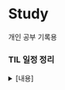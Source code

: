 # Study
개인 공부 기록용

### TIL 일정 정리

<details>
  <summary>[내용]</summary>
  
|주차| 날짜| 일정 내용|
|-|-|-|
|__1주차__|__04.07-04.11__|__유니티 게임 개발 실습: 개인 학습 및 카드 뒤집기 팀플__|
|__2주차__|__04.14-04.18__|__C# 기초문법__|
| |04.14|C# 문법 종합반 1-2주차 공부|
| |04.15|C# 문법 종합반 3주차 공부|
| |04.16|C# 문법 종합반 4주차 공부|
| |04.17-04.18 |Console Text RPG 스파르타 던전 개인 과제|
|__3주차__|__04.21-04.25__|__C# 심화문법__|
| |04.21|복습, Console Text RPG 스파르타 던전 팀 과제|
| |04.22 |복습|
| |04.23-04.22|팀 과제|
| |04.24|팀 과제, C# 배치고사|
| |04.25|팀 과제, 복습|
|__4주차__|__4.28-5.2__|__C# 심화 문법/유니티 입문__|
| |04.28 |팀과제 발표 |
| |04.29|Unity 게임 개발 입문 챕터 1-9 Flappy Plane, 10-15 The Stack 공부|
| |04.30|챕터 29까지 공부 (TopDown), 수준별 OT 스탠다드 1차, 개인 과제 시작(스파르타 메타버스)|
| |05.01-05.02|개인 과제|
|__5주차__|__05.07-05.09__|__[유니티 입문/[프로젝트]2D 프로젝트__]
| |05.07|개인 과제 마무리 및 제출|
| |05.08|팀플(CubyTwo - Fire&Ice) 시작 + 수준별 특강 2차 (TIL X)|
| |05.09|팀플|
|__6주차__|__05.12-05.16__|__[프로젝트]2D 프로젝트/유니티 숙련__|
| |05.12|팀플|
| |05.13|팀플 + 수준별 특강 3차|
| |05.14|팀플|
| |05.15|팀플 마무리 및 제출, 발표회 + 레벨업 세션 1차 - 꿀팁 강의(TIL X)|
| |05.16|개인 자습 + 수준별 강의|
|__7주차__|__05.19-05.23__|__유니티숙련__|
| |05.19|유니티 숙련 강의 ~ 9강|
| |05.20|개인 과제 + 수준별 특강 4차|
| |05.21|개인 과제 필수 기능 제작|
| |05.22|개인 과제 필수 기능 + 도전 기능 제작 + 수준별 특강 5차|
| |05.23|과제 제출 + 레벨업 세션 2차 + 유니티 숙련 강의 완강|
|__8주차__|__05.26-05.30__|__[프로젝트]3D 프로젝트__|
| |05.26|팀플 기획 + 5분 기록보드 세션|
| |05.27|팀플(NPC) + 수준별 특강 6차|
| |05.28|팀플(NPC) FSM 공부|
| |05.29|팀플 적 NPC State에 따른 상태 구현 및 애니메이션, 맵 선택창 제작|
| |05.30|팀플 적 NPC 수정 및 무기 아이템 장착|
|__9주차__|__06.02-06.05__|__[프로젝트]3D 프로젝트/유니티 심화__|
| |06.02|팀플 발표회|
| |06.04|ATM 제작|
| |06.05|ATM 제작 - 필수 기능 구현|
|__10주차__|__06.09-06.13__|__유니티 심화/ [프로젝트]3D 심화 프로젝트__|
| |06.09|ATM 제작 - 도전 기능 구현, 인벤토리 제작|
| |06.10|인벤토리 완성|
| |06.11|팀플 기획|
| |06.12|팀플 기획|
| |06.13|팀플 - 클릭 이벤트 처리, 자동공격 및 적 NPC 랜덤 콜라이더|
|__11주차__|__06.16-06.20__|__[프로젝트]3D 심화 프로젝트/[프로젝트]실전 프로젝트__|
| |06.16|팀플 - 공격 이펙트 및 치명타|
| |06.17|팀플 - 오류 수정|
| |06.18|팀플 병합 및 발표 준비|
| |06.19|팀플 발표회|
| |06.20|최프 - 기획|
|__12주차__|__06.23-06.27__|__[프로젝트]실전 프로젝트__|
| |06.23|최프 - 기획|
| |06.24|최프 - 기획(와이어프레임)|
| |06.25|최프 - 기획(데이터테이블), 도감 틀 제작|
| |06.26|최프 - 도감 제작중 (포션)|
| |06.27|최프 - 도감 제작 (포션/질병)|
|__13주차__|__06.30-07.04__|__[프로젝트]실전 프로젝트__|
| |06.30|최프 - 레시피 북 제작|
| |07.01|최프 - 2차 기획 : 정리|
| |07.02|최프 - 2차 기획 : 스토리|
| |07.03|최프 - 미니게임 제작 : 바 이동(정확도)|
| |07.04|최프 - 미니게임 제작 : 암산|
|__14주차__|__07.07-07.11__|__[프로젝트]실전 프로젝트__|
| |07.07| |
| |07.08| |
| |07.09| |
| |07.10| |
| |07.11| |
|__15주차__|__07.14-07.18__|__[프로젝트]실전 프로젝트__|
| |07.14|중간 발표회|
| |07.15| |
| |07.16| |
| |07.17| |
| |07.18| |
|__16주차__|__07.21-07.25__|__[프로젝트]실전 프로젝트__|
| |07.21| |
| |07.22| |
| |07.23| |
| |07.24| |
| |07.25| |
|__17주차__|__07.28-08.01__|__[프로젝트]실전 프로젝트__|
| |07.28| |
| |07.29| |
| |07.30| |
| |07.31| |
| |08.01| |
|__18주차__|__08.04-08.08__|__[프로젝트]실전 프로젝트__|
| |08.04| |
| |08.05| |
| |08.06| |
| |08.07| |
| |08.08| |
|__19주차__|__08.11-08.13__|__[프로젝트]실전 프로젝트__|
| |08.11| |
| |08.12| |
| |08.13|최종 발표회|
</details>
